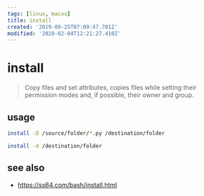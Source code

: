 ```yaml
---
tags: [linux, macos]
title: install
created: '2019-09-25T07:09:47.701Z'
modified: '2020-02-04T12:21:27.410Z'
---
```


# install

> Copy files and set attributes, copies files while setting their permission modes and, if possible, their owner and group.

## usage
```sh
install -D /source/folder/*.py /destination/folder

install -d /destination/folder
```

## see also
- https://ss64.com/bash/install.html
